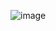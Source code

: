 ![image](https://user-images.githubusercontent.com/75395781/129066521-75c74d37-9c39-4535-89a7-123a4d26e08f.png)
